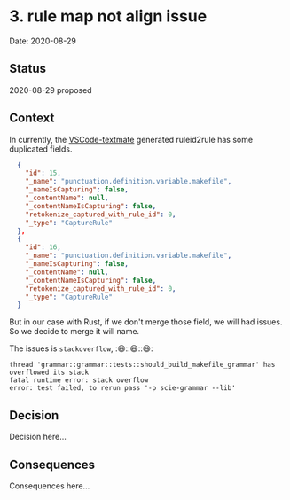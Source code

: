 # 3. rule map not align issue

Date: 2020-08-29

## Status

2020-08-29 proposed

## Context

In currently, the [VSCode-textmate](https://github.com/microsoft/vscode-textmate) generated ruleid2rule has some duplicated fields.

```json
  {
    "id": 15,
    "_name": "punctuation.definition.variable.makefile",
    "_nameIsCapturing": false,
    "_contentName": null,
    "_contentNameIsCapturing": false,
    "retokenize_captured_with_rule_id": 0,
    "_type": "CaptureRule"
  },
  {
    "id": 16,
    "_name": "punctuation.definition.variable.makefile",
    "_nameIsCapturing": false,
    "_contentName": null,
    "_contentNameIsCapturing": false,
    "retokenize_captured_with_rule_id": 0,
    "_type": "CaptureRule"
  }
```

But in our case with Rust, if we don't merge those field, we will had issues. So we decide to merge it will name.

The issues is `stackoverflow`, ::laughing::::laughing::::laughing::

```
thread 'grammar::grammar::tests::should_build_makefile_grammar' has overflowed its stack
fatal runtime error: stack overflow
error: test failed, to rerun pass '-p scie-grammar --lib'
```


## Decision

Decision here...

## Consequences

Consequences here...
